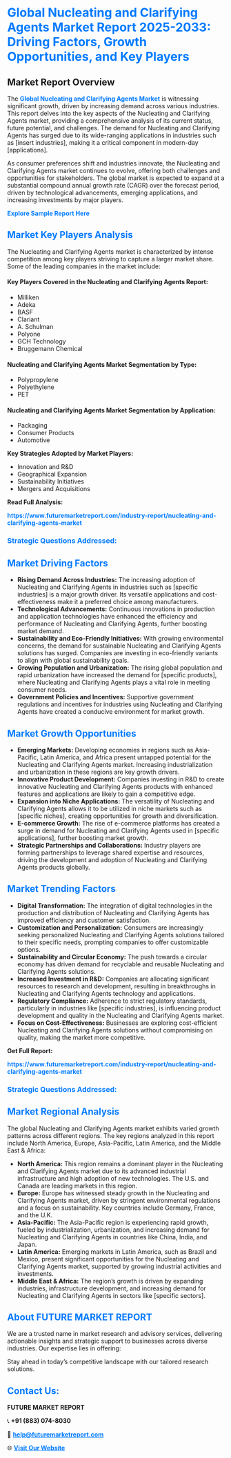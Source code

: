 <h1 style="color: #007BFF;">Global Nucleating and Clarifying Agents Market Report 2025-2033: Driving Factors, Growth Opportunities, and Key Players</h1>

<section id="overview">
<h2>Market Report Overview</h2>
<p>The <a href="https://www.futuremarketreport.com/industry-report/nucleating-and-clarifying-agents-market" style="color: #007BFF; text-decoration: none;"><strong>Global Nucleating and Clarifying Agents Market</strong></a> is witnessing significant growth, driven by increasing demand across various industries. This report delves into the key aspects of the Nucleating and Clarifying Agents market, providing a comprehensive analysis of its current status, future potential, and challenges. The demand for Nucleating and Clarifying Agents has surged due to its wide-ranging applications in industries such as [insert industries], making it a critical component in modern-day [applications].</p>
<p>As consumer preferences shift and industries innovate, the Nucleating and Clarifying Agents market continues to evolve, offering both challenges and opportunities for stakeholders. The global market is expected to expand at a substantial compound annual growth rate (CAGR) over the forecast period, driven by technological advancements, emerging applications, and increasing investments by major players.</p>
</section>

<section id="overview">
<p><a href="https://www.futuremarketreport.com/request-sample/reportId=50798" style="color: #007BFF; text-decoration: none;"><strong>Explore Sample Report Here</strong></a></p>
</section>

<section id="key-players">
<h2 style="color: #007BFF;">Market Key Players Analysis</h2>
<p>The Nucleating and Clarifying Agents market is characterized by intense competition among key players striving to capture a larger market share. Some of the leading companies in the market include:</p>
<h4>Key Players Covered in the Nucleating and Clarifying Agents Report:</h4>
<ul><li>Milliken</li><li>Adeka</li><li>BASF</li><li>Clariant</li><li>A. Schulman</li><li>Polyone</li><li>GCH Technology</li><li>Bruggemann Chemical</li></ul>
<h4>Nucleating and Clarifying Agents Market Segmentation by Type:</h4>
<ul><li>Polypropylene</li><li>Polyethylene</li><li>PET</li></ul>

<h4>Nucleating and Clarifying Agents Market Segmentation by Application:</h4>
<ul><li>Packaging</li><li>Consumer Products</li><li>Automotive</li></ul>
<p><strong>Key Strategies Adopted by Market Players:</strong></p>
<ul>
<li>Innovation and R&D</li>
<li>Geographical Expansion</li>
<li>Sustainability Initiatives</li>
<li>Mergers and Acquisitions</li>
</ul>
</section>

<section>
<p><strong>Read Full Analysis: </strong></p><a href="https://www.futuremarketreport.com/industry-report/nucleating-and-clarifying-agents-market" style="color: #007BFF; text-decoration: none;"><strong>https://www.futuremarketreport.com/industry-report/nucleating-and-clarifying-agents-market</strong></a>
<h3 style="color: #007BFF;">Strategic Questions Addressed:</h3>
</section>

<section id="driving-factors">
<h2 style="color: #007BFF;">Market Driving Factors</h2>
<ul>
<li><strong>Rising Demand Across Industries:</strong> The increasing adoption of Nucleating and Clarifying Agents in industries such as [specific industries] is a major growth driver. Its versatile applications and cost-effectiveness make it a preferred choice among manufacturers.</li>
<li><strong>Technological Advancements:</strong> Continuous innovations in production and application technologies have enhanced the efficiency and performance of Nucleating and Clarifying Agents, further boosting market demand.</li>
<li><strong>Sustainability and Eco-Friendly Initiatives:</strong> With growing environmental concerns, the demand for sustainable Nucleating and Clarifying Agents solutions has surged. Companies are investing in eco-friendly variants to align with global sustainability goals.</li>
<li><strong>Growing Population and Urbanization:</strong> The rising global population and rapid urbanization have increased the demand for [specific products], where Nucleating and Clarifying Agents plays a vital role in meeting consumer needs.</li>
<li><strong>Government Policies and Incentives:</strong> Supportive government regulations and incentives for industries using Nucleating and Clarifying Agents have created a conducive environment for market growth.</li>
</ul>
</section>

<section id="growth-opportunities">
<h2 style="color: #007BFF;">Market Growth Opportunities</h2>
<ul>
<li><strong>Emerging Markets:</strong> Developing economies in regions such as Asia-Pacific, Latin America, and Africa present untapped potential for the Nucleating and Clarifying Agents market. Increasing industrialization and urbanization in these regions are key growth drivers.</li>
<li><strong>Innovative Product Development:</strong> Companies investing in R&D to create innovative Nucleating and Clarifying Agents products with enhanced features and applications are likely to gain a competitive edge.</li>
<li><strong>Expansion into Niche Applications:</strong> The versatility of Nucleating and Clarifying Agents allows it to be utilized in niche markets such as [specific niches], creating opportunities for growth and diversification.</li>
<li><strong>E-commerce Growth:</strong> The rise of e-commerce platforms has created a surge in demand for Nucleating and Clarifying Agents used in [specific applications], further boosting market growth.</li>
<li><strong>Strategic Partnerships and Collaborations:</strong> Industry players are forming partnerships to leverage shared expertise and resources, driving the development and adoption of Nucleating and Clarifying Agents products globally.</li>
</ul>
</section>

<section id="trending-factors">
<h2 style="color: #007BFF;">Market Trending Factors</h2>
<ul>
<li><strong>Digital Transformation:</strong> The integration of digital technologies in the production and distribution of Nucleating and Clarifying Agents has improved efficiency and customer satisfaction.</li>
<li><strong>Customization and Personalization:</strong> Consumers are increasingly seeking personalized Nucleating and Clarifying Agents solutions tailored to their specific needs, prompting companies to offer customizable options.</li>
<li><strong>Sustainability and Circular Economy:</strong> The push towards a circular economy has driven demand for recyclable and reusable Nucleating and Clarifying Agents solutions.</li>
<li><strong>Increased Investment in R&D:</strong> Companies are allocating significant resources to research and development, resulting in breakthroughs in Nucleating and Clarifying Agents technology and applications.</li>
<li><strong>Regulatory Compliance:</strong> Adherence to strict regulatory standards, particularly in industries like [specific industries], is influencing product development and quality in the Nucleating and Clarifying Agents market.</li>
<li><strong>Focus on Cost-Effectiveness:</strong> Businesses are exploring cost-efficient Nucleating and Clarifying Agents solutions without compromising on quality, making the market more competitive.</li>
</ul>
</section>

<section>
<p><strong>Get Full Report: </strong></p><a href="https://www.futuremarketreport.com/industry-report/nucleating-and-clarifying-agents-market" style="color: #007BFF; text-decoration: none;"><strong>https://www.futuremarketreport.com/industry-report/nucleating-and-clarifying-agents-market</strong></a>
<h3 style="color: #007BFF;">Strategic Questions Addressed:</h3>
</section>


<section id="regional-analysis">
<h2 style="color: #007BFF;">Market Regional Analysis</h2>
<p>The global Nucleating and Clarifying Agents market exhibits varied growth patterns across different regions. The key regions analyzed in this report include North America, Europe, Asia-Pacific, Latin America, and the Middle East & Africa:</p>
<ul>
<li><strong>North America:</strong> This region remains a dominant player in the Nucleating and Clarifying Agents market due to its advanced industrial infrastructure and high adoption of new technologies. The U.S. and Canada are leading markets in this region.</li>
<li><strong>Europe:</strong> Europe has witnessed steady growth in the Nucleating and Clarifying Agents market, driven by stringent environmental regulations and a focus on sustainability. Key countries include Germany, France, and the U.K.</li>
<li><strong>Asia-Pacific:</strong> The Asia-Pacific region is experiencing rapid growth, fueled by industrialization, urbanization, and increasing demand for Nucleating and Clarifying Agents in countries like China, India, and Japan.</li>
<li><strong>Latin America:</strong> Emerging markets in Latin America, such as Brazil and Mexico, present significant opportunities for the Nucleating and Clarifying Agents market, supported by growing industrial activities and investments.</li>
<li><strong>Middle East & Africa:</strong> The region’s growth is driven by expanding industries, infrastructure development, and increasing demand for Nucleating and Clarifying Agents in sectors like [specific sectors].</li>
</ul>
</section>

<footer>
<h2 style="color: #007BFF;">About FUTURE MARKET REPORT</h2>
<p>We are a trusted name in market research and advisory services, delivering actionable insights and strategic support to businesses across diverse industries. Our expertise lies in offering:</p>

<p>Stay ahead in today’s competitive landscape with our tailored research solutions.</p>

<h2 style="color: #007BFF;">Contact Us:</h2>
<p><strong>FUTURE MARKET REPORT</strong></p>
<p>📞 <strong>+91 (883) 074-8030</strong></p>
<p>📧 <strong><a href="mailto:help@futuremarketreport.com" style="color: #007BFF;">help@futuremarketreport.com</a></strong></p>
<p>🌐 <strong><a href="https://www.futuremarketreport.com/" style="color: #007BFF;">Visit Our Website</a></strong></p>
</footer>